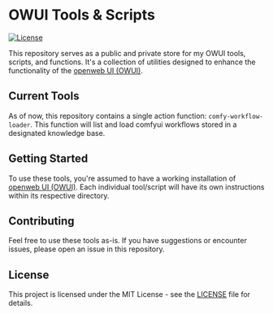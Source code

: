 # OWUI Tools & Scripts

[![License](https://img.shields.io/badge/License-MIT-blue.svg)](https://opensource.org/licenses/MIT)

This repository serves as a public and private store for my OWUI tools, scripts, and functions. It's a collection of utilities designed to enhance the functionality of the [openweb UI (OWUI)](https://github.com/open-webui/open-webui).

## Current Tools

As of now, this repository contains a single action function: `comfy-workflow-loader`.  This function will list and load comfyui workflows stored in a designated knowledge base.

## Getting Started

To use these tools, you're assumed to have a working installation of [openweb UI (OWUI)](https://github.com/open-webui/open-webui).  Each individual tool/script will have its own instructions within its respective directory.

## Contributing

Feel free to use these tools as-is.  If you have suggestions or encounter issues, please open an issue in this repository.

## License

This project is licensed under the MIT License - see the [LICENSE](LICENSE) file for details.

